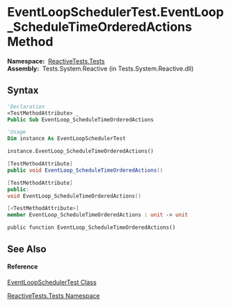 # EventLoopSchedulerTest.EventLoop\_ScheduleTimeOrderedActions Method

**Namespace:**  [ReactiveTests.Tests](ReactiveTests.Tests\ReactiveTests.Tests.md)  
**Assembly:**  Tests.System.Reactive (in Tests.System.Reactive.dll)

## Syntax

```vb
'Declaration
<TestMethodAttribute> _
Public Sub EventLoop_ScheduleTimeOrderedActions
```

```vb
'Usage
Dim instance As EventLoopSchedulerTest

instance.EventLoop_ScheduleTimeOrderedActions()
```

```csharp
[TestMethodAttribute]
public void EventLoop_ScheduleTimeOrderedActions()
```

```c++
[TestMethodAttribute]
public:
void EventLoop_ScheduleTimeOrderedActions()
```

```fsharp
[<TestMethodAttribute>]
member EventLoop_ScheduleTimeOrderedActions : unit -> unit 
```

```jscript
public function EventLoop_ScheduleTimeOrderedActions()
```

## See Also

#### Reference

[EventLoopSchedulerTest Class](EventLoopSchedulerTest\EventLoopSchedulerTest.md)

[ReactiveTests.Tests Namespace](ReactiveTests.Tests\ReactiveTests.Tests.md)




